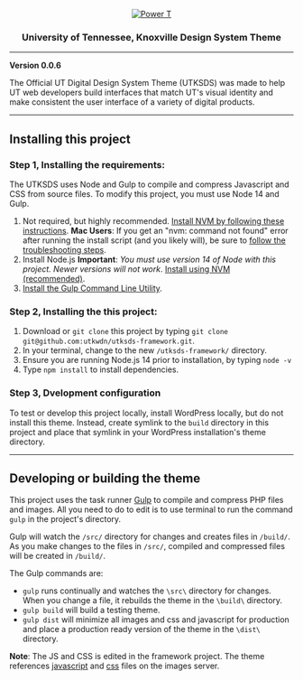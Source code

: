 <p align="center">
  <a href="https://www.utk.edu/">
    <img src="https://images.utk.edu/designsystem/2020/assets/i/icon-114x114.png" alt="Power T">
  </a>
</p>

<h3 align="center">University of Tennessee, Knoxville Design System Theme</h3>

---

**Version 0.0.6**

The Official UT Digital Design System Theme (UTKSDS) was made to help UT web developers build interfaces that match UT's visual identity and make consistent the user interface of a variety of digital products.

---

## Installing this project

### Step 1, Installing the requirements:

The UTKSDS uses Node and Gulp to compile and compress Javascript and CSS from source files. To modify this project, you must use Node 14 and Gulp.

1. Not required, but highly recommended. [Install NVM by following these instructions](https://github.com/nvm-sh/nvm#installing-and-updating). **Mac Users**: If you get an "nvm: command not found" error after running the install script (and you likely will), be sure to [follow the troubleshooting steps](https://github.com/nvm-sh/nvm#troubleshooting-on-macos).
2. Install Node.js **Important**: _You must use version 14 of Node with this project. Newer versions will not work_. [Install using NVM (recommended)](https://www.linode.com/docs/guides/how-to-install-use-node-version-manager-nvm/#using-nvm-to-install-node).
3. [Install the Gulp Command Line Utility](https://gulpjs.com/docs/en/getting-started/quick-start#install-the-gulp-command-line-utility).


### Step 2, Installing the this project:

1. Download or `git clone` this project by typing `git clone git@github.com:utkwdn/utksds-framework.git`.
2. In your terminal, change to the new `/utksds-framework/` directory.
3. Ensure you are running Node.js 14 prior to installation, by typing `node -v`
4. Type `npm install` to install dependencies.


### Step 3, Dvelopment configuration

To test or develop this project locally, install WordPress locally, but do not install this theme. Instead, create symlink to the `build` directory in this project and place that symlink in your WordPress installation's theme directory.

---

## Developing or building the theme

This project uses the task runner [Gulp](https://gulpjs.com/) to compile and compress PHP files and images. All you need to do to edit is to use terminal to run the command `gulp` in the project's directory.

Gulp will watch the `/src/` directory for changes and creates files in `/build/`. As you make changes to the files in `/src/`, compiled and compressed files will be created in `/build/`.

The Gulp commands are:

- `gulp` runs continually and watches the `\src\` directory for changes. When you change a file, it rebuilds the theme in the `\build\` directory.
- `gulp build` will build a testing theme.
- `gulp dist` will minimize all images and css and javascript for production and place a production ready version of the theme in the `\dist\` directory.

**Note**: The JS and CSS is edited in the framework project. The theme references [javascript](https://images.utk.edu/designsystem/v1/latest/assets/js/utk.js) and [css](https://images.utk.edu/designsystem/v1/latest/assets/css/style.css) files on the images server.
